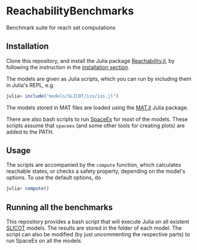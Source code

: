 # ReachabilityBenchmarks

Benchmark suite for reach set computations

## Installation

Clone this repository, and install the Julia package [Reachability.jl](https://github.com/JuliaReach/Reachability.jl),
by following the instruction in the [installation section](https://github.com/JuliaReach/Reachability.jl#installing).

The models are given as Julia scripts, which you can run by including them in Julia's REPL, e.g.

```julia
julia> include("models/SLICOT/iss/iss.jl")
```

The models stored in MAT files are loaded using the [MAT.jl](https://github.com/JuliaIO/MAT.jl) Julia package.

There are also bash scripts to run [SpaceEx](http://spaceex.imag.fr/) for most of the models.
These scripts assume that `spaceex` (and some other tools for creating plots) are added to the PATH.

## Usage

The scripts are accompanied by the `compute` function, which calculates reachable states, or checks a safety property,
depending on the model's options. To use the default options, do

```julia
julia> compute()
```

## Running all the benchmarks

This repository provides a bash script that will execute Julia on all existent
[SLICOT](http://slicot.org/20-site/126-benchmark-examples-for-model-reduction) models.
The results are stored in the folder of each model.
The script can also be modified (by just uncommenting the respective parts) to run SpaceEx on all the models.

